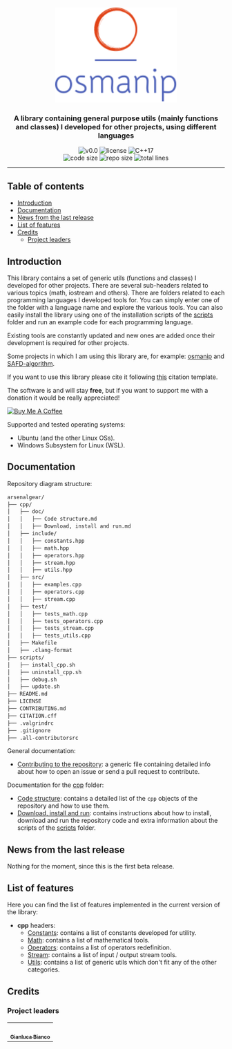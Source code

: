 <p align="center"><img src="https://github.com/JustWhit3/osmanip/blob/main/img/logo.svg" height=220></p>

<h3 align="center">A library containing general purpose utils (mainly functions and classes) I developed for other projects, using different languages</h3>
<p align="center">
    <img title="v0.0" alt="v0.0" src="https://img.shields.io/badge/version-v0.0-informational?style=flat-square"
    <a href="LICENSE">
        <img title="MIT License" alt="license" src="https://img.shields.io/badge/license-MIT-informational?style=flat-square">
    </a>
	<img title="C++17" alt="C++17" src="https://img.shields.io/badge/c++-17-informational?style=flat-square"><br>
	<img title="Code size" alt="code size" src="https://img.shields.io/github/languages/code-size/JustWhit3/arsenalgear?color=red">
	<img title="Repo size" alt="repo size" src="https://img.shields.io/github/repo-size/JustWhit3/arsenalgear?color=red">
	<img title="Lines of code" alt="total lines" src="https://img.shields.io/tokei/lines/github/JustWhit3/arsenalgear?color=red">

***

## Table of contents

- [Introduction](#introduction)
- [Documentation](#documentation)
- [News from the last release](#news-from-the-last-release)
- [List of features](#list-of-features)
- [Credits](#credits)
  - [Project leaders](#project-leaders)

## Introduction

This library contains a set of generic utils (functions and classes) I developed for other projects. There are several sub-headers related to various topics (math, iostream and others). There are folders related to each programming languages I developed tools for. You can simply enter one of the folder with a language name and explore the various tools. You can also easily install the library using one of the installation scripts of the [scripts](https://github.com/JustWhit3/arsenalgear/tree/main/scripts) folder and run an example code for each programming language.

Existing tools are constantly updated and new ones are added once their development is required for other projects.

Some projects in which I am using this library are, for example: [osmanip](https://github.com/JustWhit3/osmanip) and [SAFD-algorithm](https://github.com/JustWhit3/SAFD-algorithm).

If you want to use this library please cite it following [this](https://github.com/JustWhit3/arsenalgear/blob/main/CITATION.cff) citation template.

The software is and will stay **free**, but if you want to support me with a donation it would be really appreciated!

<a href="https://www.buymeacoffee.com/JustWhit33" target="_blank"><img src="https://cdn.buymeacoffee.com/buttons/default-orange.png" alt="Buy Me A Coffee" height="41" width="174"></a>

Supported and tested operating systems:

- Ubuntu (and the other Linux OSs).
- Windows Subsystem for Linux (WSL).

## Documentation

Repository diagram structure:

```txt
arsenalgear/
├── cpp/
│   ├── doc/
│   │   ├── Code structure.md
│   │   ├── Download, install and run.md
│   ├── include/
│   │   ├── constants.hpp
│   │   ├── math.hpp
│   │   ├── operators.hpp
│   │   ├── stream.hpp
│   │   ├── utils.hpp
│   ├── src/
│   │   ├── examples.cpp
│   │   ├── operators.cpp
│   │   ├── stream.cpp
│   ├── test/
│   │   ├── tests_math.cpp
│   │   ├── tests_operators.cpp
│   │   ├── tests_stream.cpp
│   │   ├── tests_utils.cpp
│   ├── Makefile
│   ├── .clang-format
├── scripts/
│   ├── install_cpp.sh
│   ├── uninstall_cpp.sh
│   ├── debug.sh
│   ├── update.sh
├── README.md
├── LICENSE
├── CONTRIBUTING.md
├── CITATION.cff
├── .valgrindrc
├── .gitignore
├── .all-contributorsrc
```

General documentation:

- [Contributing to the repository](https://github.com/JustWhit3/arsenalgear/blob/main/CONTRIBUTING.md): a generic file containing detailed info about how to open an issue or send a pull request to contribute.

Documentation for the [cpp](https://github.com/JustWhit3/arsenalgear/tree/main/cpp) folder:

- [Code structure](https://github.com/JustWhit3/arsenalgear/blob/main/cpp/doc/Code%20structure.md): contains a detailed list of the `cpp` objects of the repository and how to use them.
- [Download, install and run](https://github.com/JustWhit3/arsenalgear/blob/main/cpp/doc/Download%2C%20install%20and%20run.md): contains instructions about how to install, download and run the repository code and extra information about the scripts of the [scripts](https://github.com/JustWhit3/arsenalgear/tree/main/scripts) folder.

## News from the last release

Nothing for the moment, since this is the first beta release.

## List of features

Here you can find the list of features implemented in the current version of the library:

- **cpp** headers:
  - [Constants](https://github.com/JustWhit3/arsenalgear/blob/main/cpp/include/constants.hpp): contains a list of constants developed for utility.
  - [Math](https://github.com/JustWhit3/arsenalgear/blob/main/cpp/include/math.hpp): contains a list of mathematical tools.
  - [Operators](https://github.com/JustWhit3/arsenalgear/blob/main/cpp/include/operators.hpp): contains a list of operators redefinition.
  - [Stream](https://github.com/JustWhit3/arsenalgear/blob/main/cpp/include/stream.hpp): contains a list of input / output stream tools.
  - [Utils](https://github.com/JustWhit3/arsenalgear/blob/main/cpp/include/utils.hpp): contains a list of generic utils which don't fit any of the other categories.

## Credits

### Project leaders

<table>
  <tr>
    <td align="center"><a href="https://justwhit3.github.io/"><img src="https://avatars.githubusercontent.com/u/48323961?v=4" width="100px;" alt=""/><br /><sub><b>Gianluca Bianco</b></sub></a></td>
  </tr>
</table>

<!-- ALL-CONTRIBUTORS-LIST:START - Do not remove or modify this section -->

<!-- ALL-CONTRIBUTORS-LIST:END -->